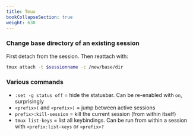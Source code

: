 ```yaml
---
title: Tmux
bookCollapseSection: true
weight: 630
---
```


### Change base directory of an existing session

First detach from the session. Then reattach with:

```bash
tmux attach -t $sessionname -c /new/base/dir
```

### Various commands

* `:set -g status off` = hide the statusbar. Can be re-enabled with `on`, surprisingly
* `<prefix>(` and `<prefix>)` = jump between active sessions
* `prefix>:kill-session` = kill the current session (from within itself)
* `tmux list-keys` = list all keybindings. Can be run from within a session with `<prefix:list-keys` or `<prefix>?`
